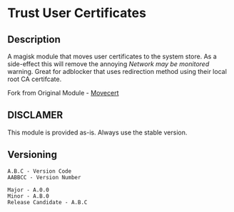 # **Trust User Certificates**
## Description
A magisk module that moves user certificates to the system store. As a side-effect this will remove the annoying *Network may be monitored* warning. Great for adblocker that uses redirection method using their local root CA certifcate.

Fork from Original Module - <a href=https://github.com/Magisk-Modules-Repo/movecert>Movecert</a>

## DISCLAMER
This module is provided as-is. Always use the stable version.

## Versioning
```
A.B.C - Version Code
AABBCC - Version Number

Major - A.0.0
Minor - A.B.0
Release Candidate - A.B.C
```
